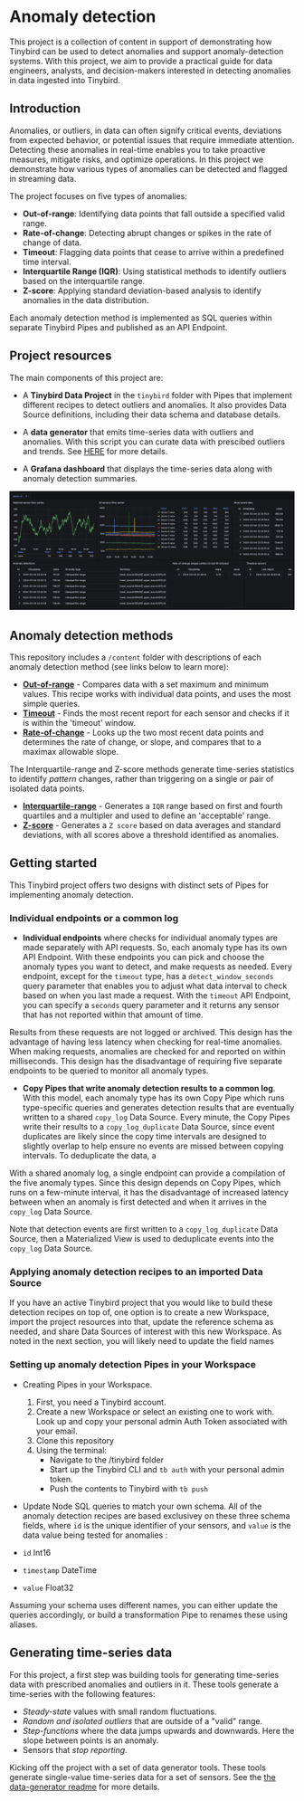 
# Anomaly detection 

This project is a collection of content in support of demonstrating how Tinybird can be used to detect anomalies and support anomaly-detection systems. With this project, we aim to provide a practical guide for data engineers, analysts, and decision-makers interested in detecting anomalies in data ingested into Tinybird. 


## Introduction

Anomalies, or outliers, in data can often signify critical events, deviations from expected behavior, or potential issues that require immediate attention. Detecting these anomalies in real-time enables you to take proactive measures, mitigate risks, and optimize operations. In this project we demonstrate how various types of anomalies can be detected and flagged in streaming data.

The project focuses on five types of anomalies:

* **Out-of-range**: Identifying data points that fall outside a specified valid range.
* **Rate-of-change**: Detecting abrupt changes or spikes in the rate of change of data.
* **Timeout**: Flagging data points that cease to arrive within a predefined time interval.
* **Interquartile Range (IQR)**: Using statistical methods to identify outliers based on the interquartile range.
* **Z-score**: Applying standard deviation-based analysis to identify anomalies in the data distribution.

Each anomaly detection method is implemented as SQL queries within separate Tinybird Pipes and published as an API Endpoint. 


## Project resources

The main components of this project are:

* A **Tinybird Data Project** in the `tinybird` folder with Pipes that implement different recipes to detect outliers and anomalies. It also provides Data Source definitions, including their data schema and database details. 

* A **data generator** that emits time-series data with outliers and anomalies. With this script you can curate data with prescibed outliers and trends.  See [HERE](./data-generator/readme.md) for more details. 

* A **Grafana dashboard** that displays the time-series data along with anomaly detection summaries. 

![Anomaly detection dashboard](./charts/dashboard-poc.png)

## Anomaly detection methods

This repository includes a `/content` folder with descriptions of each anomaly detection method (see links below to learn more): 

* **[Out-of-range](https://github.com/tinybirdco/use-case-anomaly-detection/blob/main/content/out-of-range.md)** - Compares data with a set maximum and minimum values. This recipe works with individual data points, and uses the most simple queries.  
* **[Timeout](https://github.com/tinybirdco/use-case-anomaly-detection/blob/main/content/timeout.md)** - Finds the most recent report for each sensor and checks if it is within the 'timeout' window.  
* **[Rate-of-change](https://github.com/tinybirdco/use-case-anomaly-detection/blob/main/content/rate-of-change.md)** - Looks up the two most recent data points and determines the rate of change, or slope, and compares that to a maximax allowable slope.  

The Interquartile-range and Z-score methods generate time-series statistics to identify *pattern* changes, rather than triggering on a single or pair of isolated data points.

* **[Interquartile-range](https://github.com/tinybirdco/use-case-anomaly-detection/blob/main/content/interquartile-range.md)** - Generates a `IQR` range based on first and fourth quartiles and a multipler and used to define an 'acceptable' range. 
* **[Z-score](https://github.com/tinybirdco/use-case-anomaly-detection/blob/main/content/z-score.md)** - Generates a `Z score` based on data averages and standard deviations, with all scores above a threshold identified as anomalies.  


## Getting started

This Tinybird project offers two designs with distinct sets of Pipes for implementing anomaly detection. 

### Individual endpoints or a common log

* **Individual endpoints** where checks for individual anomaly types are made separately with API requests. So, each anomaly type has its own API Endpoint. With these endpoints you can pick and choose the anomaly types you want to detect, and make requests as needed. Every endpoint, except for the `timeout` type, has a `detect_window_seconds` query parameter that enables you to adjust what data interval to check based on when you last made a request. With the `timeout` API Endpoint, you can specify a `seconds` query parameter and it returns any sensor that has not reported within that amount of time.

Results from these requests are not logged or archived. This design has the advantage of having less latency when checking for real-time anomalies. When making requests,  anomalies are checked for and reported on within milliseconds. This design has the disadvantage of requiring five separate endpoints to be queried to monitor all anomaly types. 

* **Copy Pipes that write anomaly detection results to a common log**. With this model, each anomaly type has its own Copy Pipe which runs type-specific queries and generates detection results that are eventually written to a shared `copy_log` Data Source. Every minute, the Copy Pipes write their results to a `copy_log_duplicate` Data Source, since event duplicates are likely since the copy time intervals are designed to slightly overlap to help ensure no events are missed between copying intervals. To deduplicate the data, a 

With a shared anomaly log, a single endpoint can provide a compilation of the five anomaly types. Since this design depends on Copy Pipes, which runs on a few-minute interval, it has the disadvantage of increased latency between when an anomaly is first detected and when it arrives in the `copy_log` Data Source. 

Note that detection events are first written to a `copy_log_duplicate` Data Source, then a Materialized View is used to deduplicate events into the `copy_log` Data Source. 

### Applying anomaly detection recipes to an imported Data Source

If you have an active Tinybird project that you would like to build these detection recipes on top of, one option is to create a new Workspace, import the project resources into that, update the reference schema as needed, and share Data Sources of interest with this new Workspace. As noted in the next section, you will likely need to update the field names 


### Setting up anomaly detection Pipes in your Workspace

* Creating Pipes in your Workspace.
  1) First, you need a Tinybird account. 
  2) Create a new Workspace or select an existing one to work with. Look up and copy your personal admin Auth Token associated with your email.  
  3) Clone this repository 
  4) Using the terminal:
      * Navigate to the /tinybird folder
      * Start up the Tinybird CLI and `tb auth` with your personal admin token.
      * Push the contents to Tinybird with `tb push`
* Update Node SQL queries to match your own schema. All of the anomaly detection recipes are based exclusivey on these three schema fields, where `id` is the unique identifier of your sensors, and `value` is the data value being tested for anomalies :

* `id` Int16
* `timestamp` DateTime
* `value` Float32

Assuming your schema uses different names, you can either update the queries accordingly, or build a transformation Pipe to renames these using aliases. 


## Generating time-series data

For this project, a first step was building tools for generating time-series data with prescribed anomalies and outliers in it. These tools generate a time-series with the following features:
* *Steady-state* values with small random fluctuations.
* *Random and isolated outliers* that are outside of a "valid" range.  
* *Step-functions* where the data jumps upwards and downwards. Here the slope between points is an anomaly.
* Sensors that *stop reporting*.

Kicking off the project with a set of data generator tools. These tools generate single-value time-series data for a set of sensors. See the [the data-generator readme](./data-generator/readme.md) for more details.

